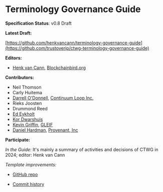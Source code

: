 Terminology Governance Guide
==================

**Specification Status**: v0.8 Draft

**Latest Draft:**

[https://github.com/henkvancann/terminology-governance-guide](https://github.com/trustoverip/ctwg-terminology-governance-guide)

**Editors:**

- [Henk van Cann](https://github.com/henkvancann), [Blockchainbird.org](https://blockchainbird.org)

**Contributors:**
- Neil Thomson
- Carly Huitema
- [Darrell O'Donnell](https://github.com/darrellodonnell), [Continuum Loop Inc.](https://www.continuumloop.com)
- Rieks Joosten
- Drummond Reed
- [Ed Eykholt](https://github.com/edeykholt)
- [Kor Dwarshuis](https://github.com/kordwarshuis)
- [Kevin Griffin](https://github.com/m00sey), [GLEIF](https://gleif.org)
- [Daniel Hardman](https://www.linkedin.com/in/danielhardman/), [Provenant, Inc](https://provenant.net)
  

**Participate:**

*In the Guide:*
It's mainly a summary of activities and decisions of CTWG in 2024; editor: Henk van Cann

*Template improvements:*
- [GitHub repo](https://github.com/trustoverip/spec-up-t)

- [Commit history](https://github.com/trustoverip/spec-up-t/commits/main)

